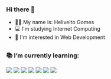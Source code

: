 ### Hi there 👋

- 🙋‍♂️ My name is: Helivelto Gomes
- 💻 I'm studying Internet Computing
- 🧐 I'm interested in Web Development

##

<div>
<h3> 📚 I’m currently learning: </h3>
<img src="https://img.icons8.com/color/48/000000/html-5--v1.png"/> 
<img src="https://img.icons8.com/color/48/000000/css3.png"/> 
<img src="https://img.icons8.com/color/48/000000/javascript--v1.png"/>
<img src="https://img.icons8.com/fluency/48/000000/node-js.png"/>
 <img src="https://img.icons8.com/color/48/000000/python--v1.png"/>
<img src="https://img.icons8.com/color/50/000000/mysql-logo.png"/>
<img src="https://img.icons8.com/color/48/000000/git.png"/>
</div>

 ##

<!-- <div>
| Frontend  | Backend | Database | Software versioning |
|---|---|---|---|
| <img src="https://img.icons8.com/color/48/000000/html-5--v1.png"/> <img src="https://img.icons8.com/color/48/000000/css3.png"/> <img src="https://img.icons8.com/color/48/000000/javascript--v1.png"/> | <img src="https://img.icons8.com/color/48/000000/nodejs.png"/> <img src="https://img.icons8.com/color/48/000000/npm.png"/> | <img src="https://img.icons8.com/color/50/000000/mysql-logo.png"/> | <img src="https://img.icons8.com/color/48/000000/git.png" style="text-align: center"/>|
</div> -->
